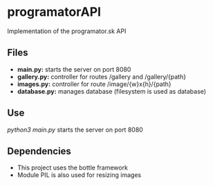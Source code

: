 # programatorAPI
Implementation of the programator.sk API

## Files
- **main.py:** starts the server on port 8080
- **gallery.py:** controller for routes /gallery and /gallery/{path}
- **images.py:** controller for route /image/{w}x{h}/{path}
- **database.py:** manages database (filesystem is used as database)

## Use
*python3 main.py* starts the server on port 8080

## Dependencies
- This project uses the bottle framework
- Module PIL is also used for resizing images
